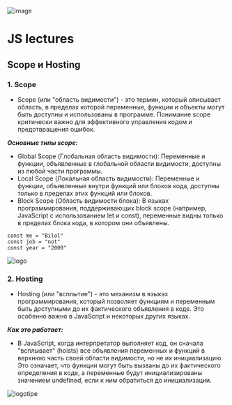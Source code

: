 ![image](https://github.com/user-attachments/assets/6c2695a8-c985-45f1-87d3-47060d68e9ba)
# JS lectures
## Scope и Hosting

### 1. Scope
- Scope (или "область видимости") - это термин, который описывает область, в пределах которой переменные, функции и объекты могут быть доступны и использованы в программе. Понимание scope критически важно для эффективного управления кодом и предотвращения ошибок.

***Основные типы scope:***
- Global Scope (Глобальная область видимости): Переменные и функции, объявленные в глобальной области видимости, доступны из любой части программы.
- Local Scope (Локальная область видимости): Переменные и функции, объявленные внутри функций или блоков кода, доступны только в пределах этих функций или блоков.
- Block Scope (Область видимости блока): В языках программирования, поддерживающих block scope (например, JavaScript с использованием let и const), переменные видны только в пределах блока кода, в котором они объявлены.

```
const me = "Bilol"
const job = "not"
const year = "2009"
```

![logo](https://dab1nmslvvntp.cloudfront.net/wp-content/uploads/2015/08/1439485113Fotolia_83773272_Subscription_Monthly_M.jpg)
  
### 2. Hosting
- Hosting (или "всплытие") - это механизм в языках программирования, который позволяет функциям и переменным быть доступными до их фактического объявления в коде. Это особенно важно в JavaScript и некоторых других языках.

***Как это работает:***
- В JavaScript, когда интерпретатор выполняет код, он сначала "всплывает" (hoists) все объявления переменных и функций в верхнюю часть своей области видимости, но не их инициализацию. Это означает, что функции могут быть вызваны до их фактического определения в коде, а переменные будут инициализированы значением undefined, если к ним обратиться до инициализации.

![logotipe](https://top-kray.ru/images/ex/good/b_60382ec0.jpg)
